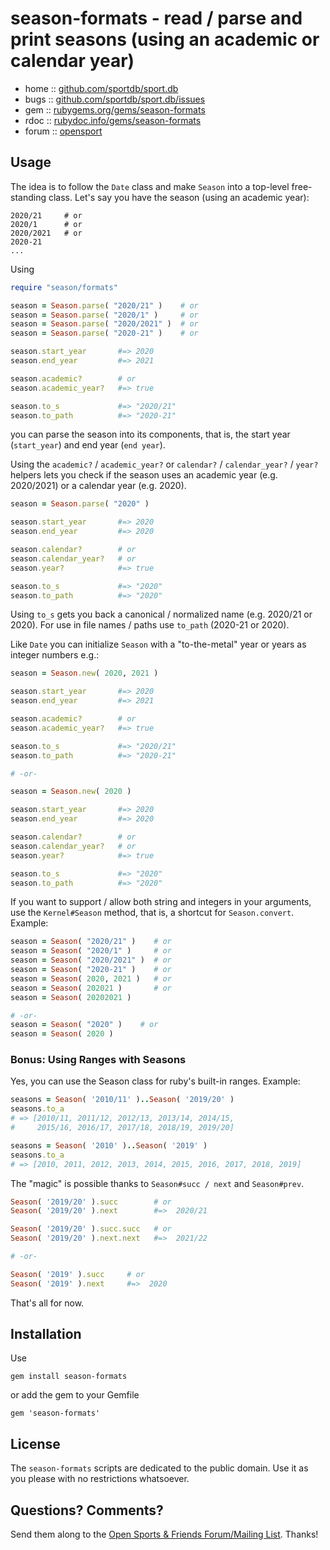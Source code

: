# season-formats - read / parse and print seasons (using an academic or calendar year)


* home  :: [github.com/sportdb/sport.db](https://github.com/sportdb/sport.db)
* bugs  :: [github.com/sportdb/sport.db/issues](https://github.com/sportdb/sport.db/issues)
* gem   :: [rubygems.org/gems/season-formats](https://rubygems.org/gems/season-formats)
* rdoc  :: [rubydoc.info/gems/season-formats](http://rubydoc.info/gems/season-formats)
* forum :: [opensport](http://groups.google.com/group/opensport)



## Usage


The idea is to follow the `Date` class and make `Season`
into a top-level free-standing class. Let's say you have
the season (using an academic year):

```
2020/21     # or
2020/1      # or
2020/2021   # or
2020-21
...
```


Using

``` ruby
require "season/formats"

season = Season.parse( "2020/21" )    # or
season = Season.parse( "2020/1" )     # or
season = Season.parse( "2020/2021" )  # or
season = Season.parse( "2020-21" )    # or

season.start_year       #=> 2020
season.end_year         #=> 2021

season.academic?        # or
season.academic_year?   #=> true

season.to_s             #=> "2020/21"
season.to_path          #=> "2020-21"
```

you can parse the season into its components, that is, the
start year (`start_year`) and end year (`end year`).

Using the `academic?` /  `academic_year?`
or `calendar?` / `calendar_year?` / `year?`  helpers
lets you check if the season uses an academic year (e.g. 2020/2021)
or a calendar year (e.g. 2020).


``` ruby
season = Season.parse( "2020" )

season.start_year       #=> 2020
season.end_year         #=> 2020

season.calendar?        # or
season.calendar_year?   # or
season.year?            #=> true

season.to_s             #=> "2020"
season.to_path          #=> "2020"
```

Using `to_s` gets you back a canonical / normalized name
(e.g. 2020/21 or 2020). For use in file names / paths
use `to_path` (2020-21 or 2020).




Like `Date` you can initialize `Season` with a "to-the-metal"
year or years as integer numbers e.g.:

``` ruby
season = Season.new( 2020, 2021 )

season.start_year       #=> 2020
season.end_year         #=> 2021

season.academic?        # or
season.academic_year?   #=> true

season.to_s             #=> "2020/21"
season.to_path          #=> "2020-21"

# -or-

season = Season.new( 2020 )

season.start_year       #=> 2020
season.end_year         #=> 2020

season.calendar?        # or
season.calendar_year?   # or
season.year?            #=> true

season.to_s             #=> "2020"
season.to_path          #=> "2020"
```


If you want to support / allow both string and integers in your
arguments, use the `Kernel#Season` method, that is,
a shortcut for `Season.convert`. Example:

``` ruby
season = Season( "2020/21" )    # or
season = Season( "2020/1" )     # or
season = Season( "2020/2021" )  # or
season = Season( "2020-21" )    # or
season = Season( 2020, 2021 )   # or
season = Season( 202021 )       # or
season = Season( 20202021 )

# -or-
season = Season( "2020" )    # or
season = Season( 2020 )
```



### Bonus: Using Ranges with Seasons

Yes, you can use the Season class for ruby's built-in ranges.
Example:

``` ruby
seasons = Season( '2010/11' )..Season( '2019/20' )
seasons.to_a
# => [2010/11, 2011/12, 2012/13, 2013/14, 2014/15,
#     2015/16, 2016/17, 2017/18, 2018/19, 2019/20]

seasons = Season( '2010' )..Season( '2019' )
seasons.to_a
# => [2010, 2011, 2012, 2013, 2014, 2015, 2016, 2017, 2018, 2019]
```

The "magic" is possible thanks to `Season#succ / next`
and `Season#prev`.

``` ruby
Season( '2019/20' ).succ        # or
Season( '2019/20' ).next        #=>  2020/21

Season( '2019/20' ).succ.succ   # or
Season( '2019/20' ).next.next   #=>  2021/22

# -or-

Season( '2019' ).succ     # or
Season( '2019' ).next     #=>  2020
```


That's all for now.



## Installation

Use

    gem install season-formats

or add the gem to your Gemfile

    gem 'season-formats'



## License

The `season-formats` scripts are dedicated to the public domain.
Use it as you please with no restrictions whatsoever.


## Questions? Comments?

Send them along to the
[Open Sports & Friends Forum/Mailing List](http://groups.google.com/group/opensport).
Thanks!
